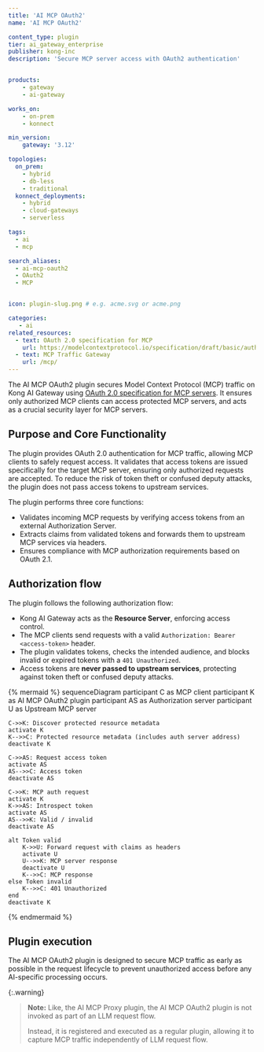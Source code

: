 ```yaml
---
title: 'AI MCP OAuth2'
name: 'AI MCP OAuth2'

content_type: plugin
tier: ai_gateway_enterprise
publisher: kong-inc
description: 'Secure MCP server access with OAuth2 authentication'


products:
    - gateway
    - ai-gateway

works_on:
    - on-prem
    - konnect

min_version:
    gateway: '3.12'

topologies:
  on_prem:
    - hybrid
    - db-less
    - traditional
  konnect_deployments:
    - hybrid
    - cloud-gateways
    - serverless

tags:
  - ai
  - mcp

search_aliases:
  - ai-mcp-oauth2
  - OAuth2
  - MCP


icon: plugin-slug.png # e.g. acme.svg or acme.png

categories:
   - ai
related_resources:
  - text: OAuth 2.0 specification for MCP
    url: https://modelcontextprotocol.io/specification/draft/basic/authorization
  - text: MCP Traffic Gateway
    url: /mcp/
---
```


The AI MCP OAuth2 plugin secures Model Context Protocol (MCP) traffic on Kong AI Gateway using [OAuth 2.0 specification for MCP servers](https://modelcontextprotocol.io/specification/draft/basic/authorization). It ensures only authorized MCP clients can access protected MCP servers, and acts as a crucial security layer for MCP servers.

## Purpose and Core Functionality

The plugin provides OAuth 2.0 authentication for MCP traffic, allowing MCP clients to safely request access. It validates that access tokens are issued specifically for the target MCP server, ensuring only authorized requests are accepted. To reduce the risk of token theft or confused deputy attacks, the plugin does not pass access tokens to upstream services.

The plugin performs three core functions:

* Validates incoming MCP requests by verifying access tokens from an external Authorization Server.
* Extracts claims from validated tokens and forwards them to upstream MCP services via headers.
* Ensures compliance with MCP authorization requirements based on OAuth 2.1.

## Authorization flow

The plugin follows the following authorization flow:

* Kong AI Gateway acts as the **Resource Server**, enforcing access control.
* The MCP clients send requests with a valid `Authorization: Bearer <access-token>` header.
* The plugin validates tokens, checks the intended audience, and blocks invalid or expired tokens with a `401 Unauthorized`.
* Access tokens are **never passed to upstream services**, protecting against token theft or confused deputy attacks.

<!-- vale off -->
{% mermaid %}
sequenceDiagram
    participant C as MCP client
    participant K as AI MCP OAuth2 plugin
    participant AS as Authorization server
    participant U as Upstream MCP server

    C->>K: Discover protected resource metadata
    activate K
    K-->>C: Protected resource metadata (includes auth server address)
    deactivate K

    C->>AS: Request access token
    activate AS
    AS-->>C: Access token
    deactivate AS

    C->>K: MCP auth request
    activate K
    K->>AS: Introspect token
    activate AS
    AS-->>K: Valid / invalid
    deactivate AS

    alt Token valid
        K->>U: Forward request with claims as headers
        activate U
        U-->>K: MCP server response
        deactivate U
        K-->>C: MCP response
    else Token invalid
        K-->>C: 401 Unauthorized
    end
    deactivate K

{% endmermaid %}
<!-- vale on -->

## Plugin execution

The AI MCP OAuth2 plugin is designed to secure MCP traffic as early as possible in the request lifecycle to prevent unauthorized access before any AI-specific processing occurs.

{:.warning}
> **Note:** Like, the AI MCP Proxy plugin, the AI MCP OAuth2 plugin is not invoked as part of an LLM request flow.
>
> Instead, it is registered and executed as a regular plugin, allowing it to capture MCP traffic independently of LLM request flow.
